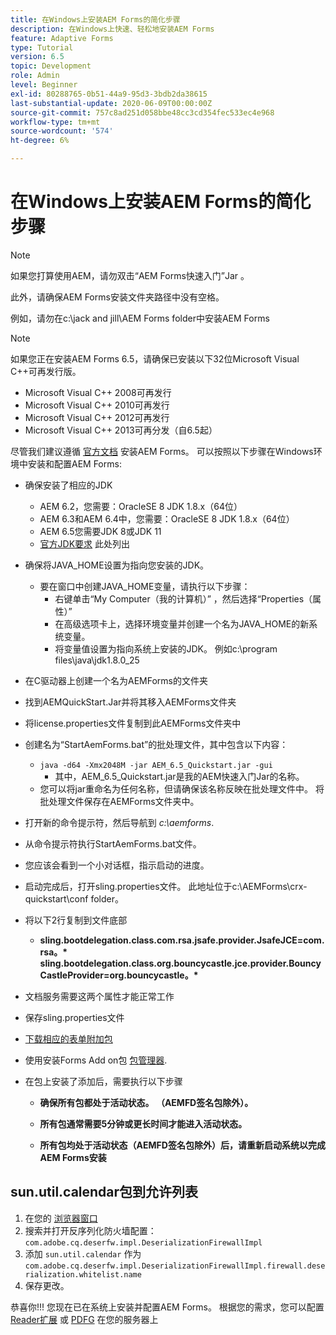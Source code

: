 ```yaml
---
title: 在Windows上安装AEM Forms的简化步骤
description: 在Windows上快速、轻松地安装AEM Forms
feature: Adaptive Forms
type: Tutorial
version: 6.5
topic: Development
role: Admin
level: Beginner
exl-id: 80288765-0b51-44a9-95d3-3bdb2da38615
last-substantial-update: 2020-06-09T00:00:00Z
source-git-commit: 757c8ad251d058bbe48cc3cd354fec533ec4e968
workflow-type: tm+mt
source-wordcount: '574'
ht-degree: 6%

---
```


# 在Windows上安装AEM Forms的简化步骤

>[!NOTE]
>
>如果您打算使用AEM，请勿双击“AEM Forms快速入门”Jar 。
>
>此外，请确保AEM Forms安装文件夹路径中没有空格。
>
>例如，请勿在c:\jack and jill\AEM Forms folder中安装AEM Forms

>[!NOTE]
>
>如果您正在安装AEM Forms 6.5，请确保已安装以下32位Microsoft Visual C++可再发行版。
>
>* Microsoft Visual C++ 2008可再发行
>* Microsoft Visual C++ 2010可再发行
>* Microsoft Visual C++ 2012可再发行
>* Microsoft Visual C++ 2013可再分发（自6.5起）


尽管我们建议遵循 [官方文档](https://helpx.adobe.com/cn/experience-manager/6-3/forms/using/installing-configuring-aem-forms-osgi.html) 安装AEM Forms。 可以按照以下步骤在Windows环境中安装和配置AEM Forms:

* 确保安装了相应的JDK
   * AEM 6.2，您需要：OracleSE 8 JDK 1.8.x（64位）
   * AEM 6.3和AEM 6.4中，您需要：OracleSE 8 JDK 1.8.x（64位）
   * AEM 6.5您需要JDK 8或JDK 11
   * [官方JDK要求](https://experienceleague.adobe.com/docs/experience-manager-65/deploying/introduction/technical-requirements.html?lang=zh-Hans) 此处列出
* 确保将JAVA_HOME设置为指向您安装的JDK。
   * 要在窗口中创建JAVA_HOME变量，请执行以下步骤：
      * 右键单击“My Computer（我的计算机）” ，然后选择“Properties（属性）”
      * 在高级选项卡上，选择环境变量并创建一个名为JAVA_HOME的新系统变量。
      * 将变量值设置为指向系统上安装的JDK。 例如c:\program files\java\jdk1.8.0_25

* 在C驱动器上创建一个名为AEMForms的文件夹
* 找到AEMQuickStart.Jar并将其移入AEMForms文件夹
* 将license.properties文件复制到此AEMForms文件夹中
* 创建名为“StartAemForms.bat”的批处理文件，其中包含以下内容：
   * `java -d64 -Xmx2048M -jar AEM_6.5_Quickstart.jar -gui`
      * 其中，AEM_6.5_Quickstart.jar是我的AEM快速入门Jar的名称。
   * 您可以将jar重命名为任何名称，但请确保该名称反映在批处理文件中。 将批处理文件保存在AEMForms文件夹中。

* 打开新的命令提示符，然后导航到 _c:\aemforms_.

* 从命令提示符执行StartAemForms.bat文件。

* 您应该会看到一个小对话框，指示启动的进度。

* 启动完成后，打开sling.properties文件。 此地址位于c:\AEMForms\crx-quickstart\conf folder。

* 将以下2行复制到文件底部
   * **sling.bootdelegation.class.com.rsa.jsafe.provider.JsafeJCE=com.rsa。&#42;** **sling.bootdelegation.class.org.bouncycastle.jce.provider.BouncyCastleProvider=org.bouncycastle。&#42;**
* 文档服务需要这两个属性才能正常工作
* 保存sling.properties文件
* [下载相应的表单附加包](https://experienceleague.adobe.com/docs/experience-manager-release-information/aem-release-updates/forms-updates/aem-forms-releases.html?lang=zh-Hans)
* 使用安装Forms Add on包 [包管理器](http://localhost:4502/crx/packmgr/index.jsp).
* 在包上安装了添加后，需要执行以下步骤

   * **确保所有包都处于活动状态。 （AEMFD签名包除外）。**
   * **所有包通常需要5分钟或更长时间才能进入活动状态。**

   * **所有包均处于活动状态（AEMFD签名包除外）后，请重新启动系统以完成AEM Forms安装**

## sun.util.calendar包到允许列表

1. 在您的 [浏览器窗口](http://localhost:4502/system/console/configMgr)
1. 搜索并打开反序列化防火墙配置： `com.adobe.cq.deserfw.impl.DeserializationFirewallImpl`
1. 添加 `sun.util.calendar` 作为 `com.adobe.cq.deserfw.impl.DeserializationFirewallImpl.firewall.deserialization.whitelist.name`
1. 保存更改。

恭喜你!!! 您现在已在系统上安装并配置AEM Forms。
根据您的需求，您可以配置  [Reader扩展](https://experienceleague.adobe.com/docs/experience-manager-learn/forms/document-services/configuring-reader-extension-osgi.html) 或 [ PDFG](https://experienceleague.adobe.com/docs/experience-manager-65/forms/install-aem-forms/osgi-installation/install-configure-document-services.html) 在您的服务器上

